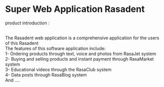 # Super Web Application Rasadent

<p style="font-size:'large'">product introduction :</p> </br>
The Rasadent web application is a comprehensive application for the users of this Rasadent </br>
The features of this software application include: </br>
1- Ordering products through text, voice and photos from RasaJet system </br>
2- Buying and selling products and instant payment through RasaMarket system </br>
3- Educational videos through the RasaClub system </br>
4- Data posts through RasaBlog system </br>
And .... </br>
